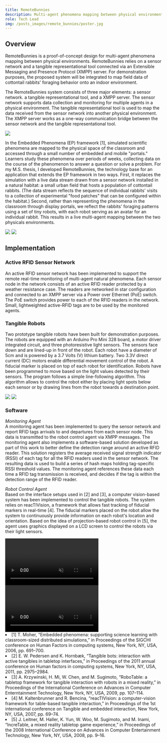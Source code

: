 ```yaml
---
title: RemoteBunnies
description: Multi-agent phenomena mapping between physical environments.
role: Tech Lead
img: /posts_images/remote_bunnies/poster.jpg
---
```


## Overview

RemoteBunnies is a proof-of-concept design for multi-agent phenomena mapping between physical environments. RemoteBunnies relies on a sensor network and a tangible representational tool connected via an Extensible Messaging and Presence Protocol (XMPP) server. For demonstration purposes, the proposed system will be integrated to map field data of cottontail rabbits' foraging behavior onto an indoor environment. 

The RemoteBunnies system consists of three major elements: a sensor network. a tangible representational tool, and a XMPP server. The sensor network  supports data collection and monitoring for multiple agents in a physical environment. The tangible representational tool is used to map the data received from the sensor network into another physical environment. The XMPP server works as a one-way communication bridge between the sensor network and the tangible representational tool.

<div class="w-full text-center">
<img class="mx-auto" src="/posts_images/remote_bunnies/img_1.jpg">
</div>

In the Embedded Phenomena (EP) framework [1], simulated scientific phenomena are mapped to the physical space of the classroom and accessed through a small number of embedded and mobile "portals." Learners study these phenomena over periods of weeks, collecting data on the course of the phenomenon to answer a question or solve a problem. For my M.S. thesis, I developed RemoteBunnies, the technology base for an application that extends the EP framework in two ways. First, it replaces the simulation with a live data stream drawn from a sensor network installed in a natural habitat: a small urban field that hosts a population of cottontail rabbits. (The data stream reflects the sequence of individual rabbits' visits to a collection of experimental "food patches" that can be configured within the habitat.) Second, rather than representing the phenomena in the classroom through display portals, we reflect the rabbits' foraging patterns using a set of tiny robots, with each robot serving as an avatar for an individual rabbit. This results in a live multi-agent mapping between the two physicals environments. 

<div class="imgs">
<img src="/projects_images/remote_bunnies/img_2.jpg">
<img src="/projects_images/remote_bunnies/img_3.jpg">
</div>

## Implementation
### Active RFID Sensor Network  
An active RFID sensor network has been implemented to support the remote real-time monitoring of multi-agent natural phenomena. Each sensor node in the network consists of an active RFID reader protected by a weather resistance case. The readers are networked in star configuration and connected to an XMPP server via a Power over Ethernet (PoE) switch. The PoE switch provides power to each of the RFID readers in the network. Small, lightweighted active-RFID tags are to be used by the monitored agents.

### Tangible Robots
Two prototype tangible robots have been built for demonstration purposes. The robots are equipped with an Arduino Pro Mini 328 board, a motor driver integrated circuit, and three photoresistive light sensors. The sensors face down and are lined-up in front of the robot. Each robot have a diameter of 5cm and is powered by a 3.7 Volts (V) lithium battery. Two 3.3V direct current (DC) motors enable differential movement control of the robot. A fiducial marker is placed on top of each robot for identification. Robots have been programmed to move based on the light values detected by their sensors. The program follows a simple line-following algorithm. This algorithm allows to control the robot either by placing light spots below each sensor or by drawing lines from the robot towards a destination point.
<div class="imgs">
<img src="/projects_images/remote_bunnies/img_4.jpg">
<img src="/projects_images/remote_bunnies/img_5.jpg">
</div>

### Software
  
*Monitoring Agent*  
A monitoring agent has been implemented to query the sensor network and report RFID tags arrivals to and departures from each sensor node. This data is transmitted to the robot control agent via XMPP messages. The monitoring agent also implements a software-based solution developed as part of this work to better define the detection range around an active RFID reader. This solution registers the average received signal strength indicator (RSSI) of each tag for all the RFID readers used in the sensor network. The resulting data is used to build a series of hash maps holding tag-specific RSSI threshold values. The monitoring agent references these data each time a RFID tag transmission is received, and decides if the tag is within the detection range of the RFID reader.

*Robot Control Agent*  
Based on the interface setups used in [2] and [3], a computer vision-based system has been implemented to control the tangible robots. The system relies on reacTIVision, a framework that allows fast tracking of fiducial markers in real-time [4]. The fiducial markers placed on the robot allow the system to continuously provide information on each robot's location and orientation. Based on the idea of projection-based robot control in [5], the agent uses graphics displayed on a LCD screen to control the robots via their light sensors.

<div class="imgs">
	 <video class="border-gray border shadow-md p-0 m-0 outline-none" src="/projects_images/remote_bunnies/video_1.mp4" crossorigin="anonymous" autoplay="true" loop="true" muted="true" playsinline></video>
<video class="border-gray border shadow-md p-0 m-0 outline-none" src="/projects_images/remote_bunnies/video_2.mp4" crossorigin="anonymous" autoplay="true" loop="true" muted playsinline></video>

</div>

<div class="citations">
<li>[1] T. Moher, “Embedded phenomena: supporting science learning with classroom-sized distributed simulations,” in Proceedings of the SIGCHI conference on Human Factors in computing systems, New York, NY, USA, 2006, pp. 691–700.</li>  
<li>[2] E. W. Pedersen and K. Hornbæk, “Tangible bots: interaction with active tangibles in tabletop interfaces,” in 
Proceedings of the 2011 annual conference on Human factors in computing systems, New York, NY, USA, 2011,
pp. 2975–2984. </li>
<li>[3] A. Krzywinski, H. Mi, W. Chen, and M. Sugimoto, “RoboTable: a tabletop framework for tangible interaction with robots in a mixed reality,” in Proceedings of the International Conference on Advances in Computer Enterntainment Technology, New York, NY, USA, 2009, pp. 107–114.</li>
<li>[4] M. Kaltenbrunner and R. Bencina, “reacTIVision: a computer-vision framework for table-based tangible interaction,” in Proceedings of the 1st international conference on Tangible and embedded interaction, New York, NY, USA, 2007, pp. 69–74. </li>
<li>[5] J. Leitner, M. Haller, K. Yun, W. Woo, M. Sugimoto, and M. Inami, “IncreTable, a mixed reality tabletop game experience,” in Proceedings of the 2008 International Conference on Advances in Computer Entertainment Technology, New York, NY, USA, 2008, pp. 9–16.</li>
</div>


